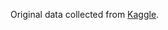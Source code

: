 Original data collected from [Kaggle](https://www.kaggle.com/edumagalhaes/quality-prediction-in-a-mining-process).
